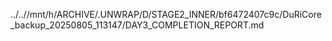 ../..//mnt/h/ARCHIVE/.UNWRAP/D/STAGE2_INNER/bf6472407c9c/DuRiCore_backup_20250805_113147/DAY3_COMPLETION_REPORT.md